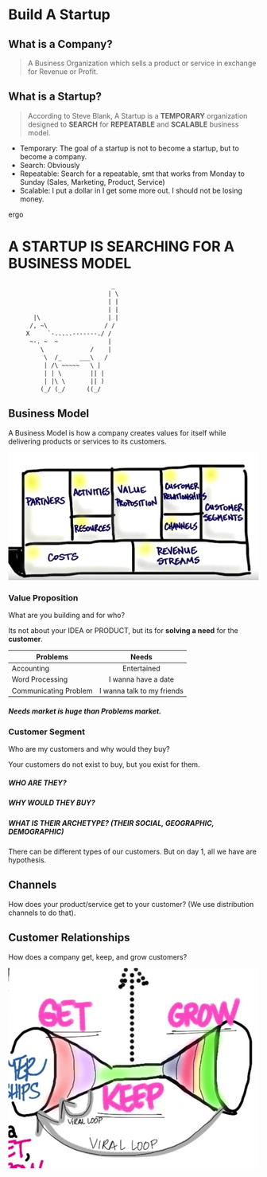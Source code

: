 # Build A Startup

## What is a Company?
> A Business Organization which sells a product or service in exchange for Revenue or Profit.

## What is a Startup?
> According to Steve Blank, A Startup is a **TEMPORARY** organization designed to **SEARCH** for **REPEATABLE** and **SCALABLE** business model.

* Temporary: The goal of a startup is not to become a startup, but to become a company.
* Search: Obviously
* Repeatable: Search for a repeatable, smt that works from Monday to Sunday (Sales, Marketing, Product, Service)
* Scalable: I put a dollar in I get some more out. I should not be losing money.

ergo

# A STARTUP IS SEARCHING FOR A BUSINESS MODEL

                                 _
                                | \
                                | |
                                | |
           |\                   | |
          /, ~\                / /
         X     `-.....-------./ /
          ~-. ~  ~              |
             \             /    |
              \  /_     ___\   /
              | /\ ~~~~~   \ |
              | | \        || |
              | |\ \       || )
             (_/ (_/      ((_/
             
## Business Model

A Business Model is how a company creates values for itself while delivering products or services to its customers.

![Image](samplebusinessmodel.png)

### Value Proposition

What are you building and for who?

Its not about your IDEA or PRODUCT, but its for **solving a need** for the **customer**.

| Problems        | Needs           |
| ------------- |:-------------:|
| Accounting      | Entertained |
| Word Processing      | I wanna have a date      |
| Communicating Problem  | I wanna talk to my friends      |

##### Needs market is huge than Problems market.

### Customer Segment

Who are my customers and why would they buy?

Your customers do not exist to buy, but you exist for them.

##### WHO ARE THEY?
##### WHY WOULD THEY BUY?
##### WHAT IS THEIR ARCHETYPE? (THEIR SOCIAL, GEOGRAPHIC, DEMOGRAPHIC)

There can be different types of our customers. But on day 1, all we have are hypothesis.

## Channels

How does your product/service get to your customer? (We use distribution channels to do that).

## Customer Relationships

How does a company get, keep, and grow customers?

![Image](getkeepgrow.png)
